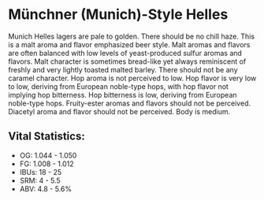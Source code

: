 # Münchner (Munich)-Style Helles

Munich Helles lagers are pale to golden. There should be no chill haze. This is a malt aroma and flavor emphasized beer style. Malt aromas and flavors are often balanced with low levels of yeast-produced sulfur aromas and flavors. Malt character is sometimes bread-like yet always reminiscent of freshly and very lightly toasted malted barley. There should not be any caramel character. Hop aroma is not perceived to low. Hop flavor is very low to low, deriving from European noble-type hops, with hop flavor not implying hop bitterness. Hop bitterness is low, deriving from European noble-type hops. Fruity-ester aromas and flavors should not be perceived. Diacetyl aroma and flavor should not be perceived. Body is medium.

## Vital Statistics:

- OG: 1.044 - 1.050
- FG: 1.008 - 1.012
- IBUs: 18 - 25
- SRM: 4 - 5.5
- ABV: 4.8 - 5.6%